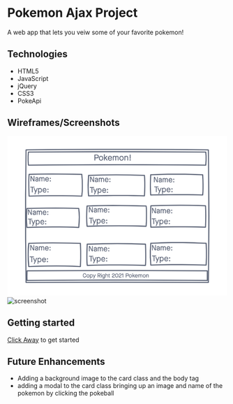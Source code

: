 # Pokemon Ajax Project 
A web app that lets you veiw some of your favorite pokemon! 

## Technologies 
- HTML5
- JavaScript
- jQuery
- CSS3
- PokeApi

## Wireframes/Screenshots
![wireframe](Pokemon.png)
![screenshot](pokeball-img.jpeg)

## Getting started 
[Click Away](https://roccowhiting.github.io/pokemon-ajax-project/) to get started

## Future Enhancements

- Adding a background image to the card class and the body tag 
- adding a modal to the card class bringing up an image and name of the pokemon by clicking the pokeball 
